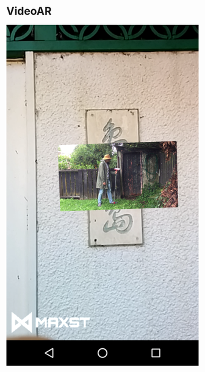 # VideoAR
![alt text](https://raw.githubusercontent.com/xiaoxin628/VideoAR/VideoAR/videoAR_Figures/picgures/Screenshots/Screenshot_20180528-123842.png)
